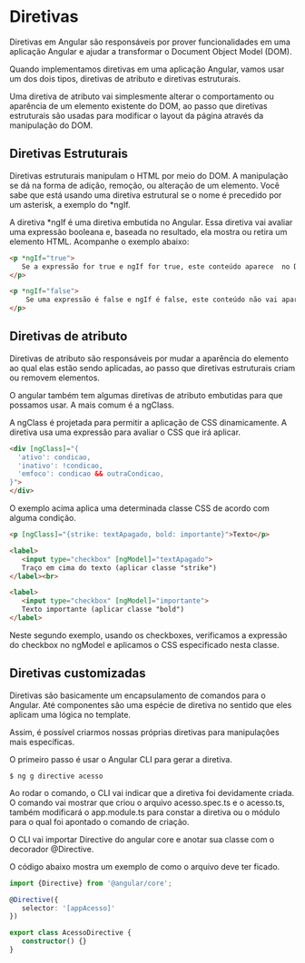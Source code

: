 # Diretivas

Diretivas em Angular são responsáveis por prover funcionalidades em uma aplicação Angular e ajudar a transformar o Document Object Model (DOM).


Quando implementamos diretivas em uma aplicação Angular, vamos usar um dos dois tipos, diretivas de atributo e diretivas estruturais.


Uma diretiva de atributo vai simplesmente alterar o comportamento ou aparência de um elemento existente do DOM, ao passo que diretivas estruturais são usadas para modificar o layout da página através da manipulação do DOM.

## Diretivas Estruturais

Diretivas estruturais manipulam o HTML por meio do DOM. A manipulação se dá na forma de adição, remoção, ou alteração de um elemento. Você sabe que está usando uma diretiva estrutural se o nome é precedido por um asterisk, a exemplo do *ngIf.


A diretiva *ngIf é uma diretiva embutida no Angular. Essa diretiva vai avaliar uma expressão booleana e, baseada no resultado, ela mostra ou retira um elemento HTML. Acompanhe o exemplo abaixo:

```html
<p *ngIf="true">
   Se a expressão for true e ngIf for true, este conteúdo aparece  no DOM.
</p>

<p *ngIf="false">
    Se uma expressão é false e ngIf é false, este conteúdo não vai aparecer no  DOM.
</p>
```

## Diretivas de atributo

Diretivas de atributo são responsáveis por mudar a aparência do elemento ao qual elas estão sendo aplicadas, ao passo que diretivas estruturais criam ou removem elementos.


O angular também tem algumas diretivas de atributo embutidas para que possamos usar. A mais comum é a ngClass.


A ngClass é projetada para permitir a aplicação de CSS dinamicamente. A diretiva usa uma expressão para avaliar o CSS que irá aplicar.

```html
<div [ngClass]="{
  'ativo': condicao,
  'inativo': !condicao,
  'emfoco': condicao && outraCondicao,
}">
</div>
```

O exemplo acima aplica uma determinada classe CSS de acordo com alguma condição.

```html
<p [ngClass]="{strike: textApagado, bold: importante}">Texto</p>

<label>
   <input type="checkbox" [ngModel]="textApagado">
   Traço em cima do texto (aplicar classe "strike")
</label><br>

<label>
   <input type="checkbox" [ngModel]="importante">
   Texto importante (aplicar classe "bold")
</label>
```

Neste segundo exemplo, usando os checkboxes, verificamos a expressão do checkbox no ngModel e aplicamos o CSS especificado nesta classe.

## Diretivas customizadas

Diretivas são basicamente um encapsulamento de comandos para o Angular. Até componentes são uma espécie de diretiva no sentido que eles aplicam uma lógica no template.

Assim, é possível criarmos nossas próprias diretivas para manipulações mais específicas.

O primeiro passo é usar o Angular CLI para gerar a diretiva.

```
$ ng g directive acesso
```

Ao rodar o comando, o CLI vai indicar que a diretiva foi devidamente criada. O comando vai mostrar que criou o arquivo acesso.spec.ts e o acesso.ts, também modificará o app.module.ts para constar a diretiva ou o módulo para o qual foi apontado o comando de criação.

O CLI vai importar Directive do angular core e anotar sua classe com o decorador @Directive.

O código abaixo mostra um exemplo de como o arquivo deve ter ficado.

```typescript
import {Directive} from '@angular/core';

@Directive({
   selector: '[appAcesso]'
})

export class AcessoDirective {
   constructor() {}
}
```